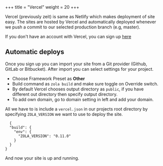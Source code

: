 +++
title = "Vercel"
weight = 20
+++

Vercel (previously zeit) is same as Netlify which makes deployment of site easy.
The sites are hosted by Vercel and automatically deployed whenever we push a
commit to our selected production branch (e.g, master).

If you don't have an account with Vercel, you can sign up [here](https://vercel.com/signup)
## Automatic deploys

Once you sign up you can import your site from a Git provider (Github, GitLab or Bitbucket). 
After import you can select settings for your project. 

  - Choose Framework Preset as **Other**
  - Build command as `zola build` and make sure toggle on Override switch.
  - By default Vercel chooses output directory as `public`, if you have
    different out directory then specify output directory.
  - To add own domain, go to domain setting in left and add your domain.


All we have to is include a `vercel.json` in our projects root directory by
specifying `ZOLA_VERSION` we want to use to deploy the site.

```
  {
  "build": {
    "env": {
      "ZOLA_VERSION": "0.11.0"
    }
  }
}
```

And now your site is up and running.

